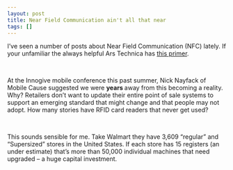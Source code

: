 ```yaml
---
layout: post
title: Near Field Communication ain't all that near
tags: []
---
```


<p>
I&rsquo;ve seen a number of posts about Near Field Communication (NFC) lately. If your unfamiliar the always helpful Ars Technica has <a href="http://arstechnica.com/gadgets/guides/2011/02/near-field-communications-a-technology-primer.ars">this primer</a>.

</p>
<p>
 

</p>
<p>
At the Innogive mobile conference this past summer, Nick Nayfack of Mobile Cause suggested we were <strong>years </strong>away from this becoming a reality. Why? Retailers don&rsquo;t want to update their entire point of sale systems to support an emerging standard that might change and that people may not adopt. How many stories have RFID card readers that never get used?

</p>
<p>
 

</p>
<p>
This sounds sensible for me. Take Walmart they have 3,609 “regular&rdquo; and “Supersized&rdquo; stores in the United States. If each store has 15 registers (an under estimate) that&rsquo;s more than 50,000 individual machines that need upgraded – a huge capital investment.

</p>
<p>
 

</p>
<p>
 

</p>
<p>
 

</p>
